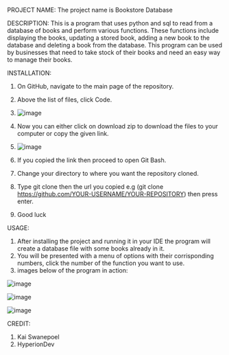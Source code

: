 PROJECT NAME:
The project name is Bookstore Database


DESCRIPTION:
This is a program that uses python and sql to read from a database of books and perform various functions. These functions include displaying the books, updating a stored book, adding a new book to the database and deleting a book from the database.
This program can be used by businesses that need to take stock of their books and need an easy way to manage their books.


INSTALLATION:
1. On GitHub, navigate to the main page of the repository.
2. Above the list of files, click Code.
  
3. ![image](https://github.com/KaiSwanepoel/BookstoreDatabase/assets/171057453/54255320-5b19-427d-bdf2-b4bf89b9d72b)

4. Now you can either click on download zip to download the files to your computer or copy the given link.
   
5. ![image](https://github.com/KaiSwanepoel/BookstoreDatabase/assets/171057453/37ce7826-bc00-407c-9473-ceff757f3676)

6. If you copied the link then proceed to open Git Bash.
7. Change your directory to where you want the repository cloned.
8. Type git clone then the url you copied e.g (git clone https://github.com/YOUR-USERNAME/YOUR-REPOSITORY) then press enter.
9. Good luck


USAGE:
1. After installing the project and running it in your IDE the program will create a database file with some books already in it.
2. You will be presented with a menu of options with their corrisponding numbers, click the number of the function you want to use.
3. images below of the program in action:

![image](https://github.com/KaiSwanepoel/BookstoreDatabase/assets/171057453/c4baa92b-425c-4cf2-abe8-06a36a006f67)

![image](https://github.com/KaiSwanepoel/BookstoreDatabase/assets/171057453/49682027-c626-4d30-9d20-15048c2603e2)

![image](https://github.com/KaiSwanepoel/BookstoreDatabase/assets/171057453/ba355ae4-6dcf-4748-b73d-46d124c0a6b4)

CREDIT:
1. Kai Swanepoel
2. HyperionDev 

